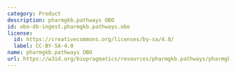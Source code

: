 ```yaml
---
category: Product
description: pharmgkb.pathways OBO
id: obo-db-ingest.pharmgkb.pathways.obo
license:
  id: https://creativecommons.org/licenses/by-sa/4.0/
  label: CC-BY-SA-4.0
name: pharmgkb.pathways OBO
url: https://w3id.org/biopragmatics/resources/pharmgkb.pathways/pharmgkb.pathways.obo
---
```


